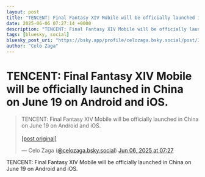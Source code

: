 ```yaml
---
layout: post
title: "TENCENT: Final Fantasy XIV Mobile will be officially launched in China on June 19 on Android and iOS."
date: 2025-06-06 07:27:14 +0000
description: "TENCENT: Final Fantasy XIV Mobile will be officially launched in China on June 19 on Android and iOS."
tags: [bluesky, social]
bluesky_post_uri: "https://bsky.app/profile/celozaga.bsky.social/post/3lqwcoe3rpi2f"
author: "Celo Zaga"
---
```


<h1 class="bluesky-post-title">TENCENT: Final Fantasy XIV Mobile will be officially launched in China on June 19 on Android and iOS.</h1>


<blockquote class="bluesky-embed" data-bluesky-uri="at://did:plc:lmh6rennptq77inaztnovw4b/app.bsky.feed.post/3lqwcoe3rpi2f" data-bluesky-embed-color-mode="system">
<p lang="">TENCENT: Final Fantasy XIV Mobile will be officially launched in China on June 19 on Android and iOS.<br><br><a href="https://bsky.app/profile/celozaga.bsky.social/post/3lqwcoe3rpi2f">[post original]</a></p>
&mdash; Celo Zaga (<a href="https://bsky.app/profile/did:plc:lmh6rennptq77inaztnovw4b">@celozaga.bsky.social</a>) <a href="https://bsky.app/profile/celozaga.bsky.social/post/3lqwcoe3rpi2f">Jun 06, 2025 at 07:27</a>
</blockquote>
<script async src="https://embed.bsky.app/static/embed.js" charset="utf-8"></script>


<p class="bluesky-post-description">TENCENT: Final Fantasy XIV Mobile will be officially launched in China on June 19 on Android and iOS.</p>

